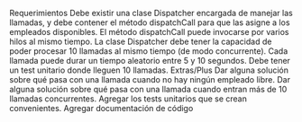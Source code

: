 Requerimientos
Debe existir una clase Dispatcher encargada de manejar las
llamadas, y debe contener el método dispatchCall para que las
asigne a los empleados disponibles.
El método dispatchCall puede invocarse por varios hilos al mismo
tiempo.
La clase Dispatcher debe tener la capacidad de poder procesar 10
llamadas al mismo tiempo (de modo concurrente).
Cada llamada puede durar un tiempo aleatorio entre 5 y 10
segundos.
Debe tener un test unitario donde lleguen 10 llamadas.
Extras/Plus
Dar alguna solución sobre qué pasa con una llamada cuando no hay
ningún empleado libre.
Dar alguna solución sobre qué pasa con una llamada cuando entran
más de 10 llamadas concurrentes.
Agregar los tests unitarios que se crean convenientes.
Agregar documentación de código
